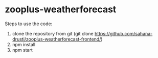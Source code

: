 # zooplus-weatherforecast

Steps to use the code:
1. clone the repository from git (git clone https://github.com/sahana-drusti/zooplus-weatherforecast-frontend/)
2. npm install
3. npm start
